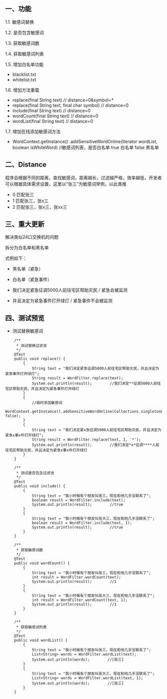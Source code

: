 ## 一、功能 ##

1.1. 敏感词替换

1.2. 是否包含敏感词

1.3. 获取敏感词数

1.4. 获取敏感词列表

1.5. 增加白名单功能

- blacklist.txt
- whitelist.txt

1.6. 增加方法重载

- replace(final String text)                     // distance=0&symbol=*
- replace(final String text, final char symbol)  // distance=0
- include(final String text)                     // distance=0
- wordCount(final String text)                   // distance=0
- wordList(final String text)                    // distance=0

1.7. 增加在线添加敏感词方法

- WordContext.getInstance()
  .addSensitiveWordOnline(Iterator<String> wordList, boolean isWhiteWord)
  //敏感词列表，是否白名单 true 白名单 false 黑名单

## 二、Distance ##

程序会根据不同的距离，查找敏感词，距离越长，过滤越严格，效率越低，开发者可以根据具体需求设置，这里以“张三”为敏感词举例，以此类推

  
- 0  匹配张三
- 1  匹配张三，张x三
- 2  匹配张三，张x三，张xx三


## 三、重大更新 ##

解决类似24口交换机的问题

拆分为白名单和黑名单

式例如下：

- 黑名单（紧急）
- 白名单（紧急事件）


- 我们决定紧急征调5000人前往宅区帮助灾民 / 紧急会被监测
- 并且决定为紧急事件打开绿灯 / 紧急事件不会被监测


## 四、测试预览 ##


* 测试替换敏感词
```
    /**
     * 测试替换过滤池
     */
    @Test
    public void replace() {
        {
            String text = "我们决定紧急征调5000人前往宅区帮助灾民，并且决定为紧急事件打开绿灯";
            String result = WordFilter.replace(text);
            System.out.println(result);        //我们决定**征调5000人前往宅区帮助灾民，并且决定为紧急事件打开绿灯
        }
        {
            //临时添加敏感词
            WordContext.getInstance().addSensitiveWordOnline(Collections.singletonList("5000"), false);
        }
        {
            String text = "我们决定紧x急征调5000人前往宅区帮助灾民，并且决定为紧急x事x件打开绿灯";
            String result = WordFilter.replace(text, 1, '*');
            System.out.println(result);        //我们决定*x*征调****人前往宅区帮助灾民，并且决定为紧急x事x件打开绿灯
        }
    }

    /**
     * 测试是否包含过滤池
     */
    @Test
    public void include() {
        {
            String text = "我小时候有个朋友叫张三，现在和他几乎没联系了";
            boolean result = WordFilter.include(text);
            System.out.println(result);        //true
        }
        {
            String text = "我小时候有个朋友叫张大三，现在和他几乎没联系了";
            boolean result = WordFilter.include(text, 1);
            System.out.println(result);        //true
        }
    }

    /**
     * 获取敏感词数
     */
    @Test
    public void wordCount() {
        {
            String text = "我小时候有个朋友叫张三，现在和他几乎没联系了";
            int result = WordFilter.wordCount(text);
            System.out.println(result);        //1
        }
        {
            String text = "我小时候有个朋友叫张大三，现在和他几乎没联系了";
            int result = WordFilter.wordCount(text, 1);
            System.out.println(result);        //1
        }
    }

    /**
     * 获取敏感词列表
     */
    @Test
    public void wordList() {
        {
            String text = "我小时候有个朋友叫张三，现在和他几乎没联系了";
            List<String> words = WordFilter.wordList(text);
            System.out.println(words);        //[张三]
        }
        {
            String text = "我小时候有个朋友叫张大三，现在和他几乎没联系了";
            List<String> words = WordFilter.wordList(text, 1);
            System.out.println(words);        //[张三]
        }
    }
```

